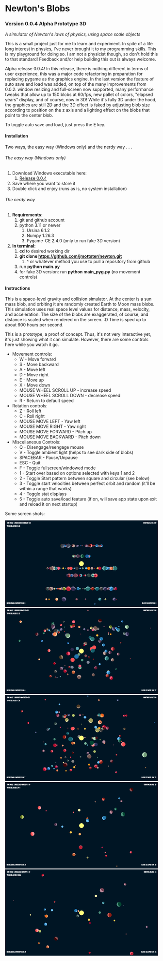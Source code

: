 # Newton's Blobs

### Version 0.0.4 Alpha Prototype 3D

*A simulator of Newton's laws of physics, using space scale objects*

This is a small project just for me to learn and experiment. In spite of a life long interest in physics, I've never brought it to my programming skills. This is my playground for doing so. I am not a physicist though, so don't hold this to that standard! Feedback and/or help building this out is always welcome.

Alpha release 0.0.4! In this release, there is nothing different in terms of user experience, this was a major code refactoring in preparation for replacing pygame as the graphics engine. In the last version the feature of auto save and load was added, on top of the many improvements from 0.0.2: window resizing and full-screen now supported, many performance tweaks that allow up to 150 blobs at 60/fps, new pallet of colors, "elapsed years" display, and of course, now in 3D! While it's fully 3D under the hood, the graphics are still 2D and the 3D effect is faked by adjusting blob size according to position on the z axis and a lighting effect on the blobs that point to the center blob.

To toggle auto save and load, just press the E key.

#### Installation

Two ways, the easy way (Windows only) and the nerdy way . . .

###### The easy way (Windows only)

1. Download Windows executable here:
   1. [Release 0.0.4](https://github.com/jmottster/newton/releases/download/Release%2Fv0.0.4/newton.exe)
2. Save where you want to store it
3. Double click and enjoy (runs as is, no system installation)

###### The nerdy way

1. **Requirements:**
   1. git and github account
   2. python 3.11 or newer
      1. Ursina 6.1.2
      2. Numpy 1.26.3
      3. Pygame-CE 2.4.0 (only to run fake 3D version)
2. **In terminal:**
   1. **cd** to desired working dir
   2. **git clone https://github.com/jmottster/newton.git**
      1. ^ or whatever method you use to pull a repository from github
   3. run **python main.py**
   4. for fake 3D version: run **python main_pyg.py** (no movement controls)

#### Instructions

This is a space-level gravity and collision simulator. At the center is a sun mass blob, and orbiting it are randomly created Earth to Moon mass blobs. This simulation uses real space level values for distance, mass, velocity, and acceleration. The size of the blobs are exaggerated, of course, and distance is scaled when rendered on the screen. :D Time is sped up to about 600 hours per second.

This is a prototype, a proof of concept. Thus, it's not very interactive yet, it's just showing what it can simulate. However, there are some controls here while you watch it go.

* Movement controls:
  * W - Move forward
  * S - Move backward
  * A - Move left
  * D - Move right
  * E - Move up
  * X - Move down
  * MOUSE WHEEL SCROLL UP - increase speed
  * MOUSE WHEEL SCROLL DOWN - decrease speed
  * R - Return to default speed
* Rotation controls:
  * Z - Roll left
  * C - Roll right
  * MOUSE MOVE LEFT - Yaw left
  * MOUSE MOVE RIGHT - Yaw right
  * MOUSE MOVE FORWARD - Pitch up
  * MOUSE MOVE BACKWARD - Pitch down
* Miscellaneous Controls:
  * Q - Disengage/reengage mouse
  * V - Toggle ambient light (helps to see dark side of blobs)
  * SPACEBAR - Pause/Unpause
  * ESC - Quit
  * F - Toggle fullscreen/windowed mode
  * 1 - Start over based on options selected with keys 1 and 2
  * 2 - Toggle Start pattern between square and circular (see below)
  * 3 - Toggle start velocities between perfect orbit and random (it'll be within a range that works)
  * 4 - Toggle stat displays
  * 5 - Toggle auto save/load feature (if on, will save app state upon exit and reload it on next startup)

Some screen shots:

<img src="./resources/screen_shot004.png"/>

<img src="./resources/screen_shot005.png"/>

<img src="./resources/screen_shot006.png"/>

<img src="./resources/screen_shot007.png"/>

<img src="./resources/screen_shot008.png"/>
